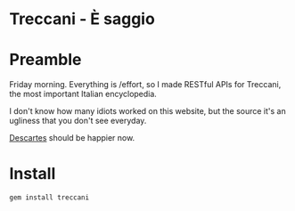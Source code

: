 Treccani - È saggio
=================================================

Preamble
====
Friday morning. Everything is /effort, so I made RESTful APIs for Treccani, the most important Italian encyclopedia.

I don't know how many idiots worked on this website, but the source it's an ugliness that you don't see everyday.

[Descartes](https://github.com/RoxasShadow/Descartes) should be happier now.

Install
====
`gem install treccani`
